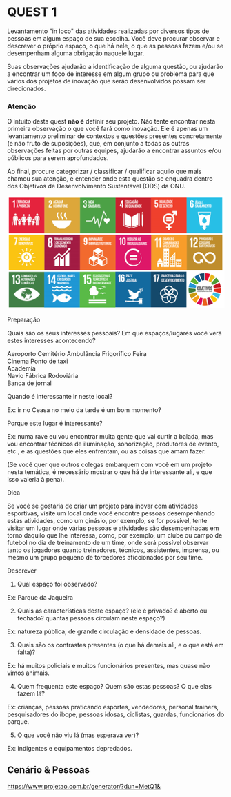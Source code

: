 # QUEST 1


Levantamento "in loco" das atividades realizadas por diversos tipos de pessoas em algum espaço de sua escolha. Você deve procurar observar e descrever o próprio espaço, o que há nele, o que as pessoas fazem e/ou se desempenham alguma obrigação naquele lugar.

Suas observações ajudarão a identificação de alguma questão, ou ajudarão a encontrar um foco de interesse em algum grupo ou problema para que vários dos projetos de inovação que serão desenvolvidos possam ser direcionados.

### Atenção

O intuito desta quest **não é** definir seu projeto. Não tente encontrar nesta primeira observação o que você fará como inovação. Ele é apenas um levantamento preliminar de contextos e questões presentes concretamente (e não fruto de suposições), que, em conjunto a todas as outras observações feitas por outras equipes, ajudarão a encontrar assuntos e/ou públicos para serem aprofundados.

Ao final, procure categorizar / classificar / qualificar aquilo que mais chamou sua atenção, e entender onde esta questão se enquadra dentro dos Objetivos de Desenvolvimento Sustentável (ODS) da ONU.

<img src="./assets/obj_onu.jpg">

Preparação

Quais são os seus interesses pessoais? Em que espaços/lugares você verá estes interesses acontecendo?

Aeroporto
Cemitério
Ambulância
Frigorífico	Feira	
Cinema
Ponto de taxi	
Academia	
Navio
Fábrica	
Rodoviária	
Banca de jornal

Quando é interessante ir neste local?

Ex: ir no Ceasa no meio da tarde é um bom momento?

Porque este lugar é interessante?

Ex: numa rave eu vou encontrar muita gente que vai curtir a balada, mas vou encontrar técnicos de iluminação, sonorização, produtores de evento, etc., e as questões que eles enfrentam, ou as coisas que amam fazer.

(Se você quer que outros colegas embarquem com você em um projeto nesta temática, é necessário mostrar o que há de interessante ali, e que isso valeria à pena).

Dica

Se você se gostaria de criar um projeto para inovar com atividades esportivas, visite um local onde você encontre pessoas desempenhando estas atividades, como um ginásio, por exemplo; se for possível, tente visitar um lugar onde várias pessoas e atividades são desempenhadas em torno daquilo que lhe interessa, como, por exemplo, um clube ou campo de futebol no dia de treinamento de um time, onde será possível observar tanto os jogadores quanto treinadores, técnicos, assistentes, imprensa, ou mesmo um grupo pequeno de torcedores aficcionados por seu time.

Descrever

1. Qual espaço foi observado?

Ex: Parque da Jaqueira

2. Quais as características deste espaço? (ele é privado? é aberto ou fechado? quantas pessoas circulam neste espaço?)

Ex: natureza pública, de grande circulação e densidade de pessoas.

3. Quais são os contrastes presentes (o que há demais ali, e o que está em falta)?

Ex: há muitos policiais e muitos funcionários presentes, mas quase não vimos animais.

4. Quem frequenta este espaço? Quem são estas pessoas? O que elas fazem lá?

Ex: crianças, pessoas praticando esportes, vendedores, personal trainers, pesquisadores do ibope, pessoas idosas, ciclistas, guardas, funcionários do parque.

5. O que você não viu lá (mas esperava ver)?

Ex: indigentes e equipamentos depredados.



## Cenário & Pessoas







https://www.projetao.com.br/generator/?dun=MetQ1&